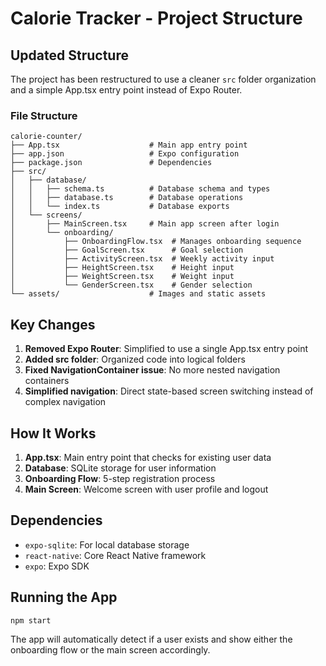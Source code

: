 # Calorie Tracker - Project Structure

## Updated Structure

The project has been restructured to use a cleaner `src` folder organization and a simple App.tsx entry point instead of Expo Router.

### File Structure

```
calorie-counter/
├── App.tsx                    # Main app entry point
├── app.json                   # Expo configuration
├── package.json               # Dependencies
├── src/
│   ├── database/
│   │   ├── schema.ts          # Database schema and types
│   │   ├── database.ts        # Database operations
│   │   └── index.ts           # Database exports
│   └── screens/
│       ├── MainScreen.tsx     # Main app screen after login
│       └── onboarding/
│           ├── OnboardingFlow.tsx  # Manages onboarding sequence
│           ├── GoalScreen.tsx      # Goal selection
│           ├── ActivityScreen.tsx  # Weekly activity input
│           ├── HeightScreen.tsx    # Height input
│           ├── WeightScreen.tsx    # Weight input
│           └── GenderScreen.tsx    # Gender selection
└── assets/                    # Images and static assets
```

## Key Changes

1. **Removed Expo Router**: Simplified to use a single App.tsx entry point
2. **Added src folder**: Organized code into logical folders
3. **Fixed NavigationContainer issue**: No more nested navigation containers
4. **Simplified navigation**: Direct state-based screen switching instead of complex navigation

## How It Works

1. **App.tsx**: Main entry point that checks for existing user data
2. **Database**: SQLite storage for user information
3. **Onboarding Flow**: 5-step registration process
4. **Main Screen**: Welcome screen with user profile and logout

## Dependencies

- `expo-sqlite`: For local database storage
- `react-native`: Core React Native framework
- `expo`: Expo SDK

## Running the App

```bash
npm start
```

The app will automatically detect if a user exists and show either the onboarding flow or the main screen accordingly.

